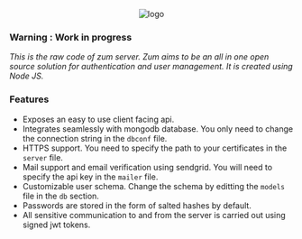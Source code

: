 <p align="center">
  <img src="https://raw.githubusercontent.com/zumapi/zum-server/master/zum.png" alt="logo">
</p>

### Warning : Work in progress

*This is the raw code of zum server. Zum aims to be an all in one open source solution for authentication and user management. It is created using Node JS.*

### Features
* Exposes an easy to use client facing api.
* Integrates seamlessly with mongodb database. You only need to change the connection string in the ```dbconf``` file.
* HTTPS support. You need to specify the path to your certificates in the ```server``` file.
* Mail support and email verification using sendgrid. You will need to specify the api key in the ```mailer``` file.
* Customizable user schema. Change the schema by editting the ```models``` file in the ```db``` section.
* Passwords are stored in the form of salted hashes by default.
* All sensitive communication to and from the server is carried out using signed jwt tokens.
